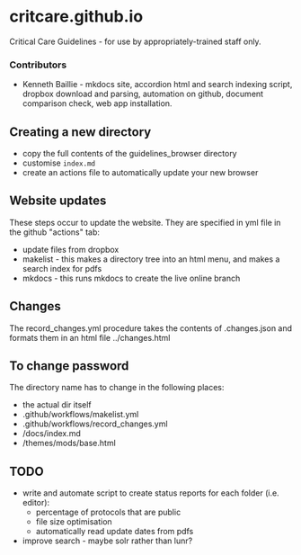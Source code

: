 # critcare.github.io
Critical Care Guidelines - for use by appropriately-trained staff only.

### Contributors
- Kenneth Baillie - mkdocs site, accordion html and search indexing script, dropbox download and parsing, automation on github, document comparison check, web app installation.

## Creating a new directory

- copy the full contents of the guidelines_browser directory
- customise `index.md`
- create an actions file to automatically update your new browser

## Website updates

These steps occur to update the website. They are specified in yml file in the github "actions" tab:
- update files from dropbox
- makelist - this makes a directory tree into an html menu, and makes a search index for pdfs
- mkdocs - this runs mkdocs to create the live online branch

## Changes

The record_changes.yml procedure takes the contents of .changes.json and formats them in an html file
../changes.html

## To change password
The directory name has to change in the following places:
- the actual dir itself
- .github/workflows/makelist.yml
- .github/workflows/record_changes.yml
- /docs/index.md
- /themes/mods/base.html

## TODO

- write and automate script to create status reports for each folder (i.e. editor):
	- percentage of protocols that are public
	- file size optimisation
	- automatically read update dates from pdfs
- improve search - maybe solr rather than lunr?

